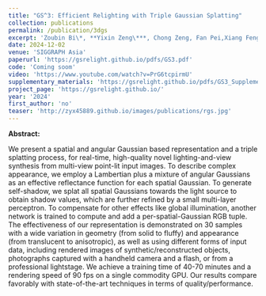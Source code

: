 ```yaml
---
title: "GS^3: Efficient Relighting with Triple Gaussian Splatting"
collection: publications
permalink: /publication/3dgs
excerpt: 'Zoubin Bi\*, **Yixin Zeng\***, Chong Zeng, Fan Pei,Xiang Feng , Kun Zhou and Hongzhi Wu'
date: 2024-12-02
venue: 'SIGGRAPH Asia'
paperurl: 'https://gsrelight.github.io/pdfs/GS3.pdf'
code: 'Coming soom'
video: 'https://www.youtube.com/watch?v=PrG6tcpirmU'
supplementary_materials: 'https://gsrelight.github.io/pdfs/GS3_Supplemental.pdf'
project_page: 'https://gsrelight.github.io/'
year: '2024'
first_author: 'no'
teaser: 'http://zyx45889.github.io/images/publications/rgs.jpg'
---
```


<b>Abstract:</b>

We present a spatial and angular Gaussian based representation and a triple splatting process, for real-time, high-quality novel lighting-and-view synthesis from multi-view point-lit input images. To describe complex appearance, we employ a Lambertian plus a mixture of angular Gaussians as an effective reflectance function for each spatial Gaussian. To generate self-shadow, we splat all spatial Gaussians towards the light source to obtain shadow values, which are further refined by a small multi-layer perceptron. To compensate for other effects like global illumination, another network is trained to compute and add a per-spatial-Gaussian RGB tuple. The effectiveness of our representation is demonstrated on 30 samples with a wide variation in geometry (from solid to fluffy) and appearance (from translucent to anisotropic), as well as using different forms of input data, including rendered images of synthetic/reconstructed objects, photographs captured with a handheld camera and a flash, or from a professional lightstage. We achieve a training time of 40-70 minutes and a rendering speed of 90 fps on a single commodity GPU. Our results compare favorably with state-of-the-art techniques in terms of quality/performance.

